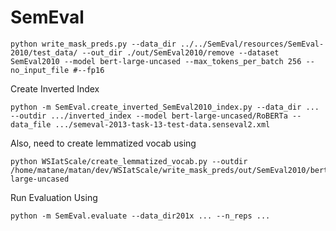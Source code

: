 # SemEval
```
python write_mask_preds.py --data_dir ../../SemEval/resources/SemEval-2010/test_data/ --out_dir ./out/SemEval2010/remove --dataset SemEval2010 --model bert-large-uncased --max_tokens_per_batch 256 --no_input_file #--fp16
```

Create Inverted Index 
```
python -m SemEval.create_inverted_SemEval2010_index.py --data_dir ... --outdir .../inverted_index --model bert-large-uncased/RoBERTa --data_file .../semeval-2013-task-13-test-data.senseval2.xml
```


Also, need to create lemmatized vocab using 
```
python WSIatScale/create_lemmatized_vocab.py --outdir /home/matane/matan/dev/WSIatScale/write_mask_preds/out/SemEval2010/bert-large-uncased
```

Run Evaluation Using
```
python -m SemEval.evaluate --data_dir201x ... --n_reps ...
```